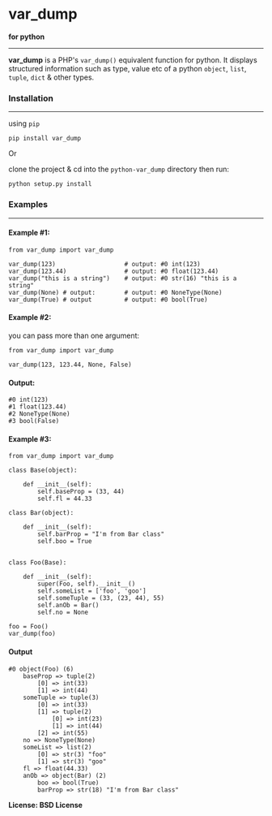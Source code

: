 # var_dump #
**for python**


---



**var\_dump** is a PHP's `var_dump()` equivalent function for python. It displays structured information such as type, value etc of a python `object`, `list`, `tuple`, `dict` & other types. 

### Installation ###

----------
using `pip`

	pip install var_dump

Or

clone the project & cd into the `python-var_dump` directory
then run:
	
	python setup.py install
### Examples ###
----
#### Example #1: ####
	from var_dump import var_dump
	
	var_dump(123) 					# output: #0 int(123)
	var_dump(123.44) 				# output: #0 float(123.44)
	var_dump("this is a string") 	# output: #0 str(16) "this is a string"
	var_dump(None) # output: 		# output: #0 NoneType(None)
	var_dump(True) # output 		# output: #0 bool(True)

#### Example #2: ####
you can pass more than one argument:

	from var_dump import var_dump
	
	var_dump(123, 123.44, None, False)

#### Output: ####
	#0 int(123) 
	#1 float(123.44) 
	#2 NoneType(None) 
	#3 bool(False) 

#### Example #3: ####
    
	from var_dump import var_dump

	class Base(object):
	
	    def __init__(self):
	        self.baseProp = (33, 44)
			self.fl = 44.33

	class Bar(object):
	
	    def __init__(self):
	        self.barProp = "I'm from Bar class"
			self.boo = True
	
	
	class Foo(Base):
	
	    def __init__(self):
	        super(Foo, self).__init__()
	        self.someList = ['foo', 'goo']
	        self.someTuple = (33, (23, 44), 55)
	        self.anOb = Bar()
			self.no = None
	
	foo = Foo()
	var_dump(foo)

#### Output ####
	#0 object(Foo) (6)
	    baseProp => tuple(2) 
	        [0] => int(33) 
	        [1] => int(44) 
	    someTuple => tuple(3) 
	        [0] => int(33) 
	        [1] => tuple(2) 
	            [0] => int(23) 
	            [1] => int(44) 
	        [2] => int(55) 
	    no => NoneType(None) 
	    someList => list(2) 
	        [0] => str(3) "foo"
	        [1] => str(3) "goo"
	    fl => float(44.33) 
	    anOb => object(Bar) (2)
	        boo => bool(True) 
	        barProp => str(18) "I'm from Bar class"


**License: BSD License**
